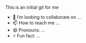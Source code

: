 This is an initial git for me
- 💞️ I’m looking to collaborate on ...
- 📫 How to reach me ...
- 😄 Pronouns: ...
- ⚡ Fun fact: ...

<!---
ezwilling/ezwilling is a ✨ special ✨ repository because its `README.md` (this file) appears on your GitHub profile.
You can click the Preview link to take a look at your changes.
--->
